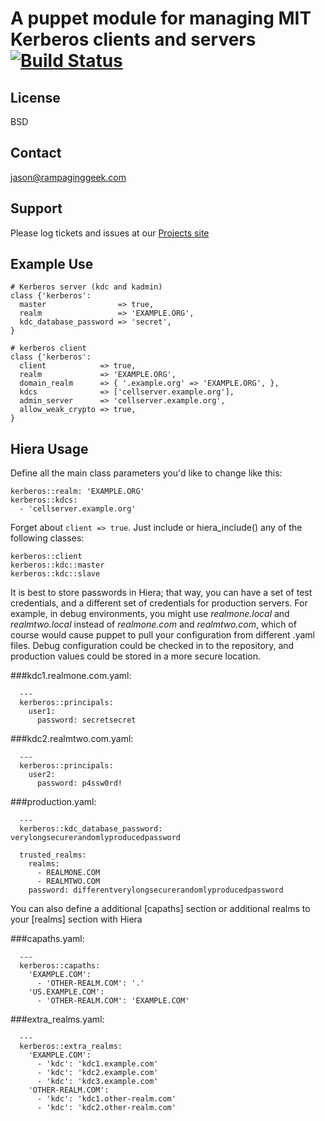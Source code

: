 # A puppet module for managing MIT Kerberos clients and servers  [![Build Status](https://travis-ci.org/edgester/puppet-module-kerberos.svg?branch=master)](https://travis-ci.org/edgester/puppet-module-kerberos)

License
-------
BSD

Contact
-------

jason@rampaginggeek.com

Support
-------
Please log tickets and issues at our [Projects site](https://github.com/edgester/puppet-kerberos)

Example Use
-----------
```
# Kerberos server (kdc and kadmin)
class {'kerberos':
  master                => true,
  realm                 => 'EXAMPLE.ORG',
  kdc_database_password => 'secret',
}

# kerberos client
class {'kerberos':
  client            => true,
  realm             => 'EXAMPLE.ORG',
  domain_realm      => { '.example.org' => 'EXAMPLE.ORG', },
  kdcs              => ['cellserver.example.org'],
  admin_server      => 'cellserver.example.org',
  allow_weak_crypto => true,
}
```

Hiera Usage
-----------

Define all the main class parameters you'd like to change like this:

    kerberos::realm: 'EXAMPLE.ORG'
    kerberos::kdcs:
      - 'cellserver.example.org'

Forget about `client => true`. Just include or hiera_include() any of the
following classes:

    kerberos::client
    kerberos::kdc::master
    kerberos::kdc::slave


It is best to store passwords in Hiera; that way, you can have a set of test
credentials, and a different set of credentials for production servers.  For
example, in debug environments, you might use *realmone.local* and *realmtwo.local*
instead of *realmone.com* and *realmtwo.com*, which of course would cause puppet
to pull your configuration from different .yaml files.  Debug configuration
could be checked in to the repository, and production values could be stored
in a more secure location.


###kdc1.realmone.com.yaml:
```
  ---
  kerberos::principals:
    user1:
      password: secretsecret
```


###kdc2.realmtwo.com.yaml:
```
  ---
  kerberos::principals:
    user2:
      password: p4ssw0rd!
```


###production.yaml:
```
  ---
  kerberos::kdc_database_password: verylongsecurerandomlyproducedpassword

  trusted_realms:
    realms:
      - REALMONE.COM
      - REALMTWO.COM
    password: differentverylongsecurerandomlyproducedpassword
```

You can also define a additional [capaths] section or
additional realms to your [realms] section with Hiera

###capaths.yaml:
```
  ---
  kerberos::capaths:
    'EXAMPLE.COM':
      - 'OTHER-REALM.COM': '.'
    'US.EXAMPLE.COM':
      - 'OTHER-REALM.COM': 'EXAMPLE.COM'
```


###extra_realms.yaml:
```
  ---
  kerberos::extra_realms:
    'EXAMPLE.COM':
      - 'kdc': 'kdc1.example.com'
      - 'kdc': 'kdc2.example.com'
      - 'kdc': 'kdc3.example.com'
    'OTHER-REALM.COM':
      - 'kdc': 'kdc1.other-realm.com'
      - 'kdc': 'kdc2.other-realm.com'
```
